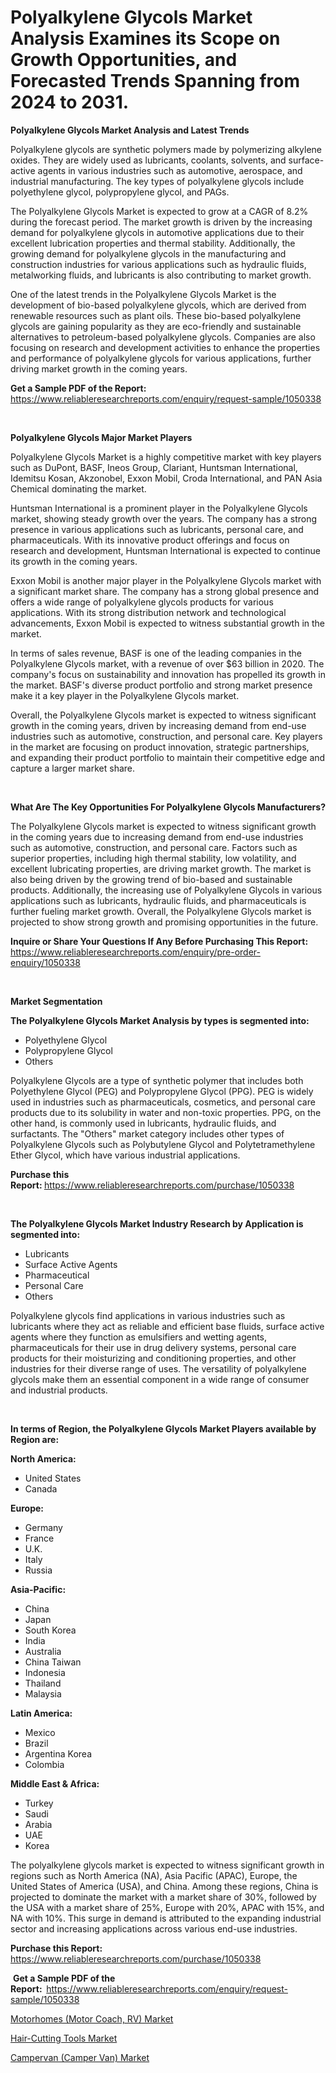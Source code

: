 <p><h1>Polyalkylene Glycols Market Analysis Examines its Scope on Growth Opportunities, and Forecasted Trends Spanning from 2024 to 2031.</h1></p><p><strong>Polyalkylene Glycols Market Analysis and Latest Trends</strong></p>
<p><p>Polyalkylene glycols are synthetic polymers made by polymerizing alkylene oxides. They are widely used as lubricants, coolants, solvents, and surface-active agents in various industries such as automotive, aerospace, and industrial manufacturing. The key types of polyalkylene glycols include polyethylene glycol, polypropylene glycol, and PAGs.</p><p>The Polyalkylene Glycols Market is expected to grow at a CAGR of 8.2% during the forecast period. The market growth is driven by the increasing demand for polyalkylene glycols in automotive applications due to their excellent lubrication properties and thermal stability. Additionally, the growing demand for polyalkylene glycols in the manufacturing and construction industries for various applications such as hydraulic fluids, metalworking fluids, and lubricants is also contributing to market growth.</p><p>One of the latest trends in the Polyalkylene Glycols Market is the development of bio-based polyalkylene glycols, which are derived from renewable resources such as plant oils. These bio-based polyalkylene glycols are gaining popularity as they are eco-friendly and sustainable alternatives to petroleum-based polyalkylene glycols. Companies are also focusing on research and development activities to enhance the properties and performance of polyalkylene glycols for various applications, further driving market growth in the coming years.</p></p>
<p><strong>Get a Sample PDF of the Report:&nbsp;</strong> <a href="https://www.reliableresearchreports.com/enquiry/request-sample/1050338">https://www.reliableresearchreports.com/enquiry/request-sample/1050338</a></p>
<p>&nbsp;</p>
<p><strong>Polyalkylene Glycols Major Market Players</strong></p>
<p><p>Polyalkylene Glycols Market is a highly competitive market with key players such as DuPont, BASF, Ineos Group, Clariant, Huntsman International, Idemitsu Kosan, Akzonobel, Exxon Mobil, Croda International, and PAN Asia Chemical dominating the market.</p><p>Huntsman International is a prominent player in the Polyalkylene Glycols market, showing steady growth over the years. The company has a strong presence in various applications such as lubricants, personal care, and pharmaceuticals. With its innovative product offerings and focus on research and development, Huntsman International is expected to continue its growth in the coming years.</p><p>Exxon Mobil is another major player in the Polyalkylene Glycols market with a significant market share. The company has a strong global presence and offers a wide range of polyalkylene glycols products for various applications. With its strong distribution network and technological advancements, Exxon Mobil is expected to witness substantial growth in the market.</p><p>In terms of sales revenue, BASF is one of the leading companies in the Polyalkylene Glycols market, with a revenue of over $63 billion in 2020. The company's focus on sustainability and innovation has propelled its growth in the market. BASF's diverse product portfolio and strong market presence make it a key player in the Polyalkylene Glycols market.</p><p>Overall, the Polyalkylene Glycols market is expected to witness significant growth in the coming years, driven by increasing demand from end-use industries such as automotive, construction, and personal care. Key players in the market are focusing on product innovation, strategic partnerships, and expanding their product portfolio to maintain their competitive edge and capture a larger market share.</p></p>
<p>&nbsp;</p>
<p><strong>What Are The Key Opportunities For Polyalkylene Glycols Manufacturers?</strong></p>
<p><p>The Polyalkylene Glycols market is expected to witness significant growth in the coming years due to increasing demand from end-use industries such as automotive, construction, and personal care. Factors such as superior properties, including high thermal stability, low volatility, and excellent lubricating properties, are driving market growth. The market is also being driven by the growing trend of bio-based and sustainable products. Additionally, the increasing use of Polyalkylene Glycols in various applications such as lubricants, hydraulic fluids, and pharmaceuticals is further fueling market growth. Overall, the Polyalkylene Glycols market is projected to show strong growth and promising opportunities in the future.</p></p>
<p><strong>Inquire or Share Your Questions If Any Before Purchasing This Report:</strong> <a href="https://www.reliableresearchreports.com/enquiry/pre-order-enquiry/1050338">https://www.reliableresearchreports.com/enquiry/pre-order-enquiry/1050338</a></p>
<p>&nbsp;</p>
<p><strong>Market Segmentation</strong></p>
<p><strong>The Polyalkylene Glycols Market Analysis by types is segmented into:</strong></p>
<p><ul><li>Polyethylene Glycol</li><li>Polypropylene Glycol</li><li>Others</li></ul></p>
<p><p>Polyalkylene Glycols are a type of synthetic polymer that includes both Polyethylene Glycol (PEG) and Polypropylene Glycol (PPG). PEG is widely used in industries such as pharmaceuticals, cosmetics, and personal care products due to its solubility in water and non-toxic properties. PPG, on the other hand, is commonly used in lubricants, hydraulic fluids, and surfactants. The "Others" market category includes other types of Polyalkylene Glycols such as Polybutylene Glycol and Polytetramethylene Ether Glycol, which have various industrial applications.</p></p>
<p><strong>Purchase this Report:&nbsp;</strong><a href="https://www.reliableresearchreports.com/purchase/1050338">https://www.reliableresearchreports.com/purchase/1050338</a></p>
<p>&nbsp;</p>
<p><strong>The Polyalkylene Glycols Market Industry Research by Application is segmented into:</strong></p>
<p><ul><li>Lubricants</li><li>Surface Active Agents</li><li>Pharmaceutical</li><li>Personal Care</li><li>Others</li></ul></p>
<p><p>Polyalkylene glycols find applications in various industries such as lubricants where they act as reliable and efficient base fluids, surface active agents where they function as emulsifiers and wetting agents, pharmaceuticals for their use in drug delivery systems, personal care products for their moisturizing and conditioning properties, and other industries for their diverse range of uses. The versatility of polyalkylene glycols make them an essential component in a wide range of consumer and industrial products.</p></p>
<p>&nbsp;</p>
<p><strong>In terms of Region, the Polyalkylene Glycols Market Players available by Region are:</strong></p>
<p>
    <p> <strong> North America: </strong>
        <ul>
            <li>United States</li>
            <li>Canada</li>
        </ul>
        </p> 
    <p> <strong> Europe: </strong>
        <ul>
            <li>Germany</li>
            <li>France</li>
            <li>U.K.</li>
            <li>Italy</li>
            <li>Russia</li>
        </ul>
        </p> 
    <p> <strong> Asia-Pacific: </strong>
        <ul>
            <li>China</li>
            <li>Japan</li>
            <li>South Korea</li>
            <li>India</li>
            <li>Australia</li>
            <li>China Taiwan</li>
            <li>Indonesia</li>
            <li>Thailand</li>
            <li>Malaysia</li>
        </ul>
        </p> 
    <p> <strong> Latin America: </strong>
        <ul>
            <li>Mexico</li>
            <li>Brazil</li>
            <li>Argentina Korea</li>
            <li>Colombia</li>
        </ul>
        </p> 
    <p> <strong> Middle East & Africa: </strong>
        <ul>
            <li>Turkey</li>
            <li>Saudi</li>
            <li>Arabia</li>
            <li>UAE</li>
            <li>Korea</li>
        </ul>
    </p>
    </p>
<p><p>The polyalkylene glycols market is expected to witness significant growth in regions such as North America (NA), Asia Pacific (APAC), Europe, the United States of America (USA), and China. Among these regions, China is projected to dominate the market with a market share of 30%, followed by the USA with a market share of 25%, Europe with 20%, APAC with 15%, and NA with 10%. This surge in demand is attributed to the expanding industrial sector and increasing applications across various end-use industries.</p></p>
<p><strong>Purchase this Report: </strong><a href="https://www.reliableresearchreports.com/purchase/1050338">https://www.reliableresearchreports.com/purchase/1050338</a></p>
<p>&nbsp;<strong>Get a Sample PDF of the Report:&nbsp;&nbsp;</strong><a href="https://www.reliableresearchreports.com/enquiry/request-sample/1050338">https://www.reliableresearchreports.com/enquiry/request-sample/1050338</a></p>
<p><strong></strong></p>
<p><p><a href="https://view.publitas.com/reportprime-1/motorhomes-motor-coach-rv-market-analysis-and-market-size-global-industry-overview-market-segmentation-and-forecast-2023-to-2030/">Motorhomes (Motor Coach, RV) Market</a></p><p><a href="https://view.publitas.com/reportprime-1/hair-cutting-tools-market-size-reflecting-a-forecast-till-2030-market-by-type-by-application-and-by-geography/">Hair-Cutting Tools Market</a></p><p><a href="https://view.publitas.com/reportprime-1/campervan-camper-van-market-size-furnishes-valuable-information-encompassing-market-share-market-trends-and-projections-spanning-from-2023-to-2030/">Campervan (Camper Van) Market</a></p></p>